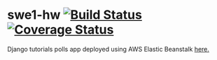 # swe1-hw [![Build Status](https://api.travis-ci.com/thehanimo/swe1-app.svg?branch=main)](https://app.travis-ci.com/github/thehanimo/swe1-app) [![Coverage Status](https://coveralls.io/repos/github/thehanimo/swe1-app/badge.svg?branch=main)](https://coveralls.io/github/thehanimo/swe1-app?branch=main)


Django tutorials polls app deployed using AWS Elastic Beanstalk [here.](http://mysite-env.us-east-2.elasticbeanstalk.com/polls/)
